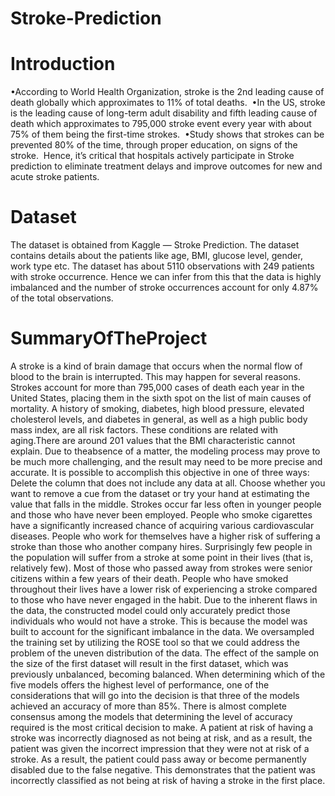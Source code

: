 # Stroke-Prediction

# Introduction
•According to World Health Organization, stroke is the 2nd leading cause of death globally which approximates to 11% of total deaths.
​
•In the US, stroke is the leading cause of long-term adult disability and fifth leading cause of death which approximates to 795,000 stroke event every year with about 75% of them being the first-time strokes. 
​
•Study shows that strokes can be prevented 80% of the time, through proper education, on signs of the stroke. ​
Hence, it’s critical that hospitals actively participate in Stroke prediction to eliminate treatment delays and improve outcomes for new and acute stroke patients.​

# Dataset
The dataset is obtained from Kaggle — Stroke Prediction. The dataset contains details about the patients like age, BMI, glucose level, gender, work type etc. The dataset has about 5110 observations with 249 patients with stroke occurrence. Hence we can infer from this that the data is highly imbalanced and the number of stroke occurrences account for only 4.87% of the total observations.

# SummaryOfTheProject
A stroke is a kind of brain damage that occurs when the normal flow of blood to the brain
is interrupted. This may happen for several reasons. Strokes account for more than 795,000 cases
of death each year in the United States, placing them in the sixth spot on the list of main causes
of mortality. A history of smoking, diabetes, high blood pressure, elevated cholesterol levels, and
diabetes in general, as well as a high public body mass index, are all risk factors. These
conditions are related with aging.There are around 201 values that the BMI characteristic cannot explain. Due to theabsence of a matter, the modeling process may prove to be much more challenging, and the result may need to be more precise and accurate. It is possible to accomplish this objective in one of three ways: Delete the column that does not include any data at all. Choose whether you want to remove a cue from the dataset or try your hand at estimating the value that falls in the middle.
Strokes occur far less often in younger people and those who have never been employed.
People who smoke cigarettes have a significantly increased chance of acquiring various
cardiovascular diseases. People who work for themselves have a higher risk of suffering a stroke
than those who another company hires. Surprisingly few people in the population will suffer
from a stroke at some point in their lives (that is, relatively few). Most of those who passed away
from strokes were senior citizens within a few years of their death. People who have smoked
throughout their lives have a lower risk of experiencing a stroke compared to those who have
never engaged in the habit. Due to the inherent flaws in the data, the constructed model could
only accurately predict those individuals who would not have a stroke. This is because the model
was built to account for the significant imbalance in the data. We oversampled the training set by
utilizing the ROSE tool so that we could address the problem of the uneven distribution of the
data. The effect of the sample on the size of the first dataset will result in the first dataset,
which was previously unbalanced, becoming balanced. When determining which of the five
models offers the highest level of performance, one of the considerations that will go into the
decision is that three of the models achieved an accuracy of more than 85%. There is almost complete consensus among the models that determining the level of accuracy required is the most critical decision to make. A patient at risk of having a stroke was incorrectly diagnosed as not being at risk, and as a result, the patient was given the incorrect impression that they were not at risk of a stroke. As a result, the patient could pass away or become permanently disabled due to the false negative. This demonstrates that the patient was incorrectly classified as not being at risk of having a stroke in the first place.
